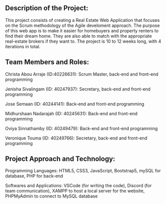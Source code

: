 ## Description of the Project: 
This project consists of creating a Real Estate Web Application that focuses on the Scrum methodology of the Agile develoment approach. 
The purpose of this web app is to make it easier for homebuyers and property renters to find their dream home. They are also able to match with the appropriate real-estate brokers if they want to. 
The project is 10 to 12 weeks long, with 4 iterations in total. 

## Team Members and Roles:
Christa Abou Arraje (ID:40226631): Scrum Master, back-end and front-end programming

Jenisha Sivalingam (ID: 40247937): Secretary, back-end and front-end programming

Jose Semaan (ID: 40244141): Back-end and front-end programming

Midhurshaan Nadarajah (ID: 40245631): Back-end and front-end programming

Oviya Sinnathamby (ID: 40249479): Back-end and front-end programming

Veronique Touma (ID: 40249766): Secretary, back-end and front-end programming

## Project Approach and Technology: 
Programming Languages: HTML5, CSS3, JavaScript, Bootstrap5, mySQL for database, PHP for back-end

Softwares and Applications: VSCode (for writing the code), Discord (for team communication), XAMPP to host a local server for the website, PHPMyAdmin to connect to MySQL database


